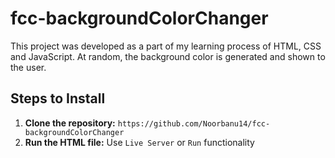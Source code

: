 # fcc-backgroundColorChanger

This project was developed as a part of my learning process of HTML, CSS and JavaScript. At random, the background color is generated and shown to the user.      

## Steps to Install
1. **Clone the repository:** `https://github.com/Noorbanu14/fcc-backgroundColorChanger`
2. **Run the HTML file:** Use `Live Server` or `Run` functionality

